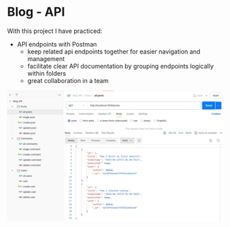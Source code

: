 # Blog - API

With this project I have practiced:

- API endpoints with Postman
  - keep related api endpoints together for easier navigation and management
  - facilitate clear API documentation by grouping endpoints logically within folders
  - great collaboration in a team

![alt text](image-1.png)
